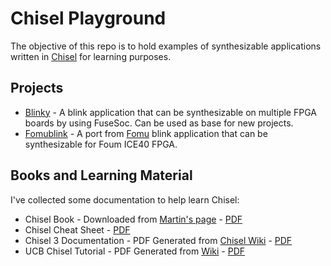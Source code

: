 # Chisel Playground

The objective of this repo is to hold examples of synthesizable applications written
in [Chisel](https://www.chisel-lang.org/) for learning purposes.

## Projects

* [Blinky](/blinky) - A blink application that can be synthesizable on multiple FPGA boards by using FuseSoc. Can be used as base for new projects.
* [Fomublink](/fomublink) - A port from [Fomu](https://tomu.im/fomu.html) blink application that can be synthesizable for Foum ICE40 FPGA.

## Books and Learning Material

I've collected some documentation to help learn Chisel:

* Chisel Book - Downloaded from [Martin's page](https://github.com/schoeberl/chisel-book) - [PDF](/pdf/Digital%20Design%20with%20Chisel%20-%20Martin%20Schoeberl.pdf)
* Chisel Cheat Sheet - [PDF](/pdf/Chisel3-CheatSheet.pdf)
* Chisel 3 Documentation - PDF Generated from [Chisel Wiki](https://github.com/chipsalliance/chisel3/wiki) - [PDF](/pdf/Chisel3-Documentation.pdf)
* UCB Chisel Tutorial - PDF Generated from [Wiki](https://github.com/ucb-bar/chisel-tutorial/wiki) - [PDF](/pdf/UCB-Chisel-Tutorial.pdf)